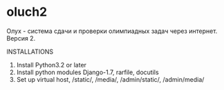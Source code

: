 oluch2
======

Олух - система сдачи и проверки олимпиадных задач через интернет. Версия 2.

INSTALLATIONS

1. Install Python3.2 or later
2. Install python modules Django-1.7, rarfile, docutils
3. Set up virtual host, /static/, /media/, /admin/static/, /admin/media/